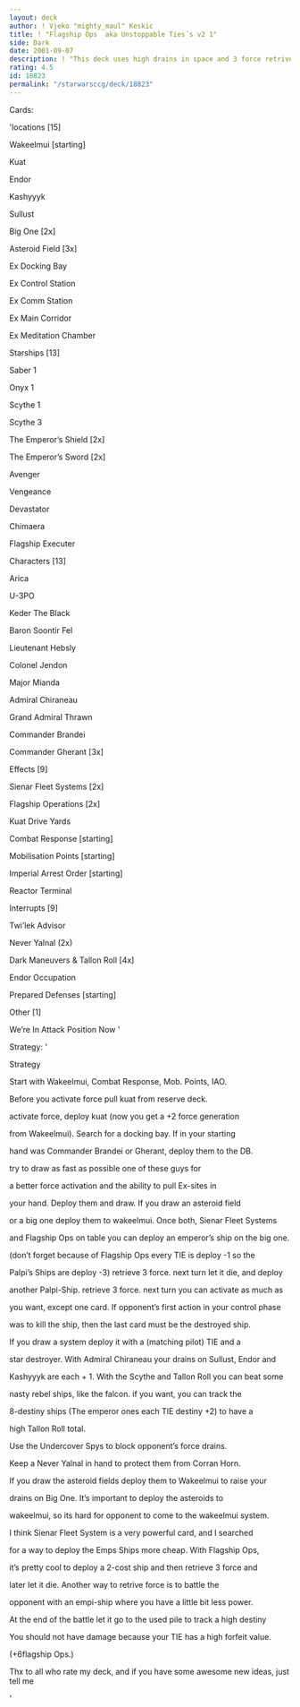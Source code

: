 ```yaml
---
layout: deck
author: ! Vjeko "mighty_maul" Keskic
title: ! "Flagship Ops  aka Unstoppable Ties´s v2 1"
side: Dark
date: 2001-09-07
description: ! "This deck uses high drains in space and 3 force retrive every turn."
rating: 4.5
id: 18823
permalink: "/starwarsccg/deck/18823"
---
```

Cards: 

'locations [15]


Wakeelmui [starting]

Kuat

Endor

Kashyyyk

Sullust

Big One [2x]

Asteroid Field [3x]

Ex Docking Bay

Ex Control Station

Ex Comm Station

Ex Main Corridor

Ex Meditation Chamber


Starships [13]


Saber 1

Onyx 1

Scythe 1

Scythe 3

The Emperor’s Shield [2x]

The Emperor’s Sword [2x]

Avenger

Vengeance

Devastator

Chimaera

Flagship Executer


Characters [13]


Arica

U-3PO

Keder The Black

Baron Soontir Fel

Lieutenant Hebsly	

Colonel Jendon	

Major Mianda

Admiral Chiraneau

Grand Admiral Thrawn

Commander Brandei

Commander Gherant [3x]


Effects [9]


Sienar Fleet Systems [2x]

Flagship Operations [2x]

Kuat Drive Yards

Combat Response [starting]

Mobilisation Points [starting]

Imperial Arrest Order [starting]

Reactor Terminal


Interrupts [9]


Twi’lek Advisor 

Never Yalnal (2x)

Dark Maneuvers & Tallon Roll [4x]

Endor Occupation

Prepared Defenses [starting]


Other [1]


We’re In Attack Position Now	 '

Strategy: '

 
Strategy 	


Start with Wakeelmui, Combat Response, Mob. Points, IAO.

Before you activate force pull kuat from reserve deck.

activate force, deploy kuat (now you get a +2 force generation

from Wakeelmui). Search for a docking bay. If in your starting

hand was Commander Brandei or Gherant, deploy them to the DB.

try to draw as fast as possible one of these guys for

a better force activation and the ability to pull Ex-sites in

your hand. Deploy them and draw. If you draw an asteroid field

or a big one deploy them to wakeelmui. Once both, Sienar Fleet Systems

and Flagship Ops on table you can deploy an emperor’s ship on the big one.

(don’t forget because of Flagship Ops every TIE is deploy -1 so the

Palpi’s Ships are deploy -3) retrieve 3 force. next turn let it die, and deploy 

another Palpi-Ship. retrieve 3 force. next turn you can activate as much as 

you want, except one card. If opponent’s first action in your control phase 

was to kill the ship, then the last card must be the destroyed ship. 

If you draw a system deploy it with a (matching pilot) TIE and a

star destroyer. With Admiral Chiraneau your drains on Sullust, Endor and 

Kashyyyk are each + 1. With the Scythe and Tallon Roll you can beat some

nasty rebel ships, like the falcon. if you want, you can track the

8-destiny ships (The emperor ones each TIE destiny +2) to have a 

high Tallon Roll total. 

Use the Undercover Spys to block opponent’s force drains.

Keep a Never Yalnal in hand to protect them from Corran Horn.

If you draw the asteroid fields deploy them to Wakeelmui to raise your

drains on Big One. It’s important to deploy the asteroids to 

wakeelmui, so its hard for opponent to come to the wakeelmui system.

I think Sienar Fleet System is a very powerful card, and I searched

for a way to deploy the Emps Ships more cheap. With Flagship Ops,

it’s pretty cool to deploy a 2-cost ship and then retrieve 3 force and

later let it die. Another way to retrive force is to battle the

opponent with an empi-ship where you have a little bit less power. 

At the end of the battle let it go to the used pile to track a high destiny

You should not have damage because your TIE has a high forfeit value.

(+6flagship Ops.)



Thx to all who rate my deck, and if you have some awesome new ideas, just tell me 

'
